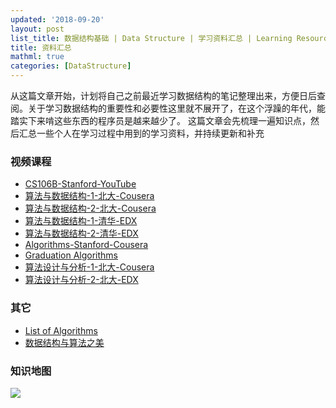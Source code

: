 ```yaml
---
updated: '2018-09-20'
layout: post
list_title: 数据结构基础 | Data Structure | 学习资料汇总 | Learning Resource
title: 资料汇总
mathml: true
categories: [DataStructure]
---
```


从这篇文章开始，计划将自己之前最近学习数据结构的笔记整理出来，方便日后查阅。关于学习数据结构的重要性和必要性这里就不展开了，在这个浮躁的年代，能踏实下来啃这些东西的程序员是越来越少了。
这篇文章会先梳理一遍知识点，然后汇总一些个人在学习过程中用到的学习资料，并持续更新和补充


### 视频课程

- [CS106B-Stanford-YouTube](https://www.youtube.com/watch?v=NcZ2cu7gc-A&list=PLnfg8b9vdpLn9exZweTJx44CII1bYczuk)
- [算法与数据结构-1-北大-Cousera](https://www.coursera.org/learn/shuju-jiegou-suanfa/home/welcome)
- [算法与数据结构-2-北大-Cousera](https://www.coursera.org/learn/gaoji-shuju-jiegou/home/welcome)
- [算法与数据结构-1-清华-EDX](https://courses.edx.org/courses/course-v1:TsinghuaX+30240184.1x+3T2017/course/)
- [算法与数据结构-2-清华-EDX](https://courses.edx.org/courses/course-v1:PekingX+04833050X+1T2016/course/)
- [Algorithms-Stanford-Cousera](https://www.coursera.org/learn/algorithms-divide-conquer/home/welcome)
- [Graduation Algorithms](https://classroom.udacity.com/courses/ud401)
- [算法设计与分析-1-北大-Cousera](https://www.coursera.org/learn/algorithms/home/welcome)
- [算法设计与分析-2-北大-EDX](https://courses.edx.org/courses/course-v1:PekingX+04833050X+1T2016/course/)

### 其它

- [List of Algorithms](https://www.wikiwand.com/en/List_of_algorithms)
- [数据结构与算法之美](https://account.geekbang.org/)


### 知识地图

<img src="{{site.baseurl}}/assets/images/2010/07/data-structure-overview.jpg">




